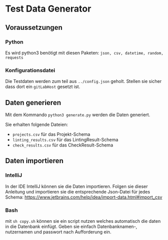 # Test Data Generator

## Voraussetzungen

### Python

Es wird python3 benötigt mit diesen Paketen:
`json, csv, datetime, random, requests`

### Konfigurationsdatei

Die Testdaten werden zum teil aus `../config.json` geholt. Stellen sie sicher dass dort ein `gitLabHost` gesetzt ist.

## Daten generieren

Mit dem Kommando `python3 generate.py` werden die Daten generiert.

Sie erhalten folgende Dateien:

- `projects.csv` für das Projekt-Schema
- `linting_results.csv` für das LintingResult-Schema
- `check_results.csv` für das CheckResult-Schema

## Daten importieren

### IntelliJ

In der IDE IntelliJ können sie die Daten importieren.
Folgen sie dieser Anleitung und importieren sie die entsprechende Json-Datei für jedes Schema: https://www.jetbrains.com/help/idea/import-data.html#import_csv

### Bash

mit `sh copy.sh` können sie ein script nutzen welches automatisch die daten in die Datenbank einfügt.
Geben sie einfach Datenbanknamen-, nutzernamen und passwort nach Aufforderung ein.
